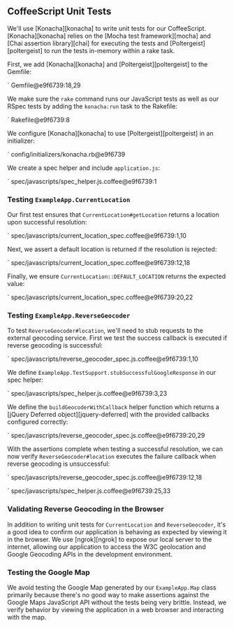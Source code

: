 ## CoffeeScript Unit Tests

We'll use [Konacha][konacha] to write unit tests for our CoffeeScript.
[Konacha][konacha] relies on the [Mocha test framework][mocha] and [Chai
assertion library][chai] for executing the tests and
[Poltergeist][poltergeist] to run the tests in-memory within a rake task.

First, we add [Konacha][konacha] and [Poltergeist][poltergeist] to the Gemfile:

` Gemfile@e9f6739:18,29

We make sure the `rake` command runs our JavaScript tests as well as our RSpec
tests by adding the `konacha:run` task to the Rakefile:

` Rakefile@e9f6739:8

We configure [Konacha][konacha] to use [Poltergeist][poltergeist] in an
initializer:

` config/initializers/konacha.rb@e9f6739

We create a spec helper and include `application.js`:

` spec/javascripts/spec_helper.js.coffee@e9f6739:1

### Testing `ExampleApp.CurrentLocation`

Our first test ensures that `CurrentLocation#getLocation` returns a location
upon successful resolution:

` spec/javascripts/current_location_spec.coffee@e9f6739:1,10

Next, we assert a default location is returned if the resolution is rejected:

` spec/javascripts/current_location_spec.coffee@e9f6739:12,18

Finally, we ensure `CurrentLocation::DEFAULT_LOCATION` returns the expected
value:

` spec/javascripts/current_location_spec.coffee@e9f6739:20,22

### Testing `ExampleApp.ReverseGeocoder`

To test `ReverseGeocoder#location`, we'll need to stub requests to the
external geocoding service. First we test the success callback is executed if
reverse geocoding is successful:

` spec/javascripts/reverse_geocoder_spec.js.coffee@e9f6739:1,10

We define `ExampleApp.TestSupport.stubSuccessfulGoogleResponse` in our spec
helper:

` spec/javascripts/spec_helper.js.coffee@e9f6739:3,23

We define the `buildGeocoderWithCallback` helper function which returns a
[jQuery Deferred object][jquery-deferred] with the provided callbacks
configured correctly:

` spec/javascripts/reverse_geocoder_spec.js.coffee@e9f6739:20,29

With the assertions complete when testing a successful resolution, we can now
verify `ReverseGeocoder#location` executes the failure callback when reverse
geocoding is unsuccessful:

` spec/javascripts/reverse_geocoder_spec.js.coffee@e9f6739:12,18

` spec/javascripts/spec_helper.js.coffee@e9f6739:25,33

### Validating Reverse Geocoding in the Browser

In addition to writing unit tests for `CurrentLocation` and `ReverseGeocoder`,
it's a good idea to confirm our application is behaving as expected by
viewing it in the browser. We use [ngrok][ngrok] to expose our local server to
the internet, allowing our application to access the W3C geolocation and
Google Geocoding APIs in the development environment.

### Testing the Google Map

We avoid testing the Google Map generated by our `ExampleApp.Map` class
primarily because there's no good way to make assertions against the Google
Maps JavaScript API without the tests being very brittle. Instead, we verify
behavior by viewing the application in a web browser and interacting with the
map.
